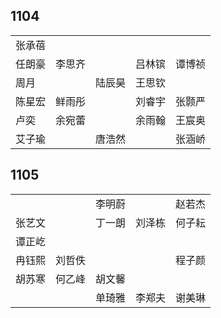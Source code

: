 ## 1104
|     |     |     |     |     |
| --- | --- | --- | --- | --- |
| 张承蓓 |  |  |  |  |
| 任朗豪 | 李思齐 |  | 吕林镔 | 谭博祯 |
| 周月 |  | 陆辰昊 | 王思钦 |  |
| 陈星宏 | 鲜雨彤 |  | 刘睿宇 | 张颢严 |
| 卢奕 | 余宛蕾 |  | 余雨翰 | 王宸奥 |
| 艾子瑜 |  | 唐浩然 |  | 张涵峤 |

## 1105
|     |     |     |     |     |
| --- | --- | --- | --- | --- |
|  |  | 李明蔚 |  | 赵若杰 |
| 张艺文 |  | 丁一朗 | 刘泽栋 | 何子耘 |
| 谭正屹 |  |  |  |  |
| 冉钰熙 | 刘哲佚 |  |  | 程子颜 |
| 胡苏寒 | 何乙峰 | 胡文馨 |  |  |
|  |  | 单琦雅 | 李郑夫 | 谢美琳 |

